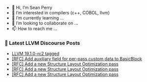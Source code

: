 - 👋 Hi, I’m Sean Perry
- 👀 I’m interested in compilers (c++, COBOL, llvm)
- 🌱 I’m currently learning ...
- 💞️ I’m looking to collaborate on ...
- 📫 How to reach me ...

<!---
s66perry/s66perry is a ✨ special ✨ repository because its `README.md` (this file) appears on your GitHub profile.
You can click the Preview link to take a look at your changes.
--->
### 📕 Latest LLVM Discourse Posts

<!-- DISCOURSE-LLVM:START -->
- [LLVM 19.1.0-rc2 tagged](https://discourse.llvm.org/t/llvm-19-1-0-rc2-tagged/80551#post_3)
- [[RFC] Add auxiliary field for per-pass custom data to BasicBlock](https://discourse.llvm.org/t/rfc-add-auxiliary-field-for-per-pass-custom-data-to-basicblock/80229?page=2#post_23)
- [[RFC] Add a new Structure Layout Optimization pass](https://discourse.llvm.org/t/rfc-add-a-new-structure-layout-optimization-pass/80596#post_15)
- [[RFC] Add a new Structure Layout Optimization pass](https://discourse.llvm.org/t/rfc-add-a-new-structure-layout-optimization-pass/80596#post_14)
- [[RFC] Add a new Structure Layout Optimization pass](https://discourse.llvm.org/t/rfc-add-a-new-structure-layout-optimization-pass/80596#post_13)
<!-- DISCOURSE-LLVM:END -->

